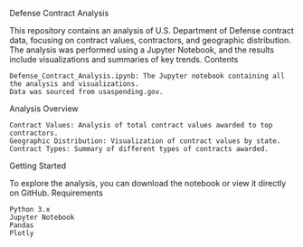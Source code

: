 Defense Contract Analysis

This repository contains an analysis of U.S. Department of Defense contract data, focusing on contract values, contractors, and geographic distribution. The analysis was performed using a Jupyter Notebook, and the results include visualizations and summaries of key trends.
Contents

    Defense_Contract_Analysis.ipynb: The Jupyter notebook containing all the analysis and visualizations.
    Data was sourced from usaspending.gov.

Analysis Overview

    Contract Values: Analysis of total contract values awarded to top contractors.
    Geographic Distribution: Visualization of contract values by state.
    Contract Types: Summary of different types of contracts awarded.

Getting Started

To explore the analysis, you can download the notebook or view it directly on GitHub.
Requirements

    Python 3.x
    Jupyter Notebook
    Pandas
    Plotly
